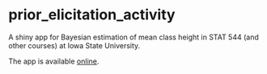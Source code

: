 # prior_elicitation_activity
A shiny app for Bayesian estimation of mean class height in STAT 544 (and other courses) at Iowa State University.

The app is available [online](http://167.71.158.10:3838/prior_elicitation_activity/).
